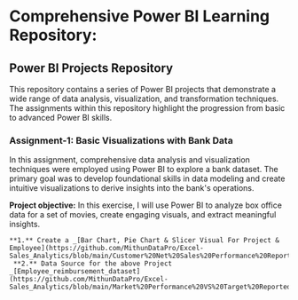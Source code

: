 # Comprehensive Power BI Learning Repository:

## Power BI Projects Repository
This repository contains a series of Power BI projects that demonstrate a wide range of data analysis, visualization, and transformation techniques. The assignments within this repository highlight the progression from basic to advanced Power BI skills.


### Assignment-1: Basic Visualizations with Bank Data
In this assignment, comprehensive data analysis and visualization techniques were employed using Power BI to explore a bank dataset. The primary goal was to develop foundational skills in data modeling and create intuitive visualizations to derive insights into the bank's operations.

**Project objective:** 
In this exercise, I will use Power BI to analyze box office data for a set of movies, 
create engaging visuals, and extract meaningful insights.

    **1.** Create a _[Bar Chart, Pie Chart & Slicer Visual For Project & Employee](https://github.com/MithunDataPro/Excel-Sales_Analytics/blob/main/Customer%20Net%20Sales%20Performance%20Report.pdf)_ 
     **2.** Data Source for the above Project _[Employee_reimbursement_dataset](https://github.com/MithunDataPro/Excel-Sales_Analytics/blob/main/Market%20Performance%20VS%20Target%20Reported.pdf)_
